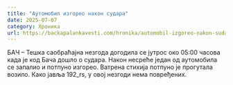 ```yaml
---
title: "Аутомобил изгорео након судара"
date: 2025-07-07
category: Хроника
url: https://backapalankavesti.com/hronika/automobil-izgoreo-nakon-sudara/
---
```


БАЧ – Тешка саобраћајна незгода догодила се јутрос око 05:00 часова када је код Бача дошло о судара. Након несреће један од аутомобила се запалио и потпуно изгорео. Ватрена стихија потпуно је прогутала возило. Како јавља 192_rs, у овој незгоди нема повређених.
